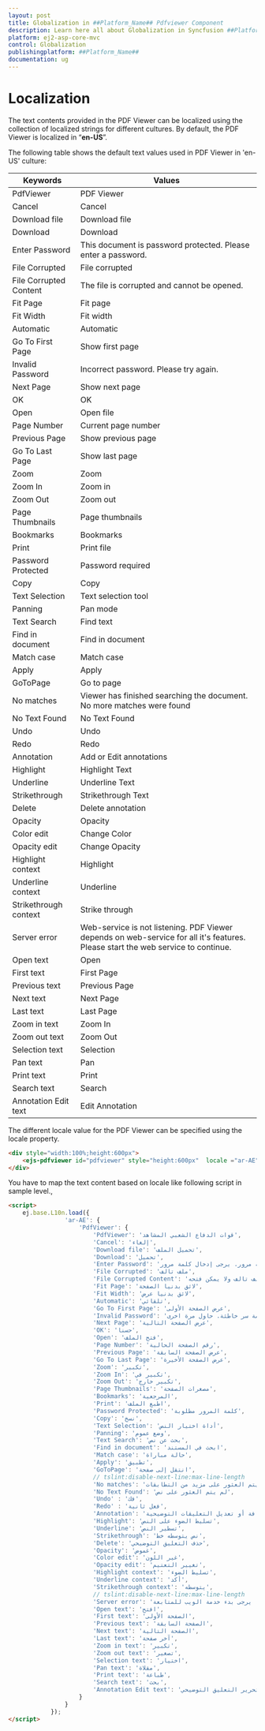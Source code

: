 ```yaml
---
layout: post
title: Globalization in ##Platform_Name## Pdfviewer Component
description: Learn here all about Globalization in Syncfusion ##Platform_Name## Pdfviewer component and more.
platform: ej2-asp-core-mvc
control: Globalization
publishingplatform: ##Platform_Name##
documentation: ug
---
```



# Localization

The text contents provided in the PDF Viewer can be localized using the collection of localized strings for different cultures. By default, the PDF Viewer is localized in “__en-US__”.

The following table shows the default text values used in PDF Viewer in 'en-US' culture:

|Keywords|Values|
|---|---|
|PdfViewer|PDF Viewer|
|Cancel|Cancel|
|Download file|Download file|
|Download|Download|
|Enter Password|This document is password protected. Please enter a password.|
|File Corrupted|File corrupted|
|File Corrupted Content|The file is corrupted and cannot be opened.|
|Fit Page|Fit page|
|Fit Width|Fit width|
|Automatic|Automatic|
|Go To First Page|Show first page|
|Invalid Password|Incorrect password. Please try again.|
|Next Page|Show next page|
|OK|OK|
|Open|Open file|
|Page Number|Current page number|
|Previous Page|Show previous page|
|Go To Last Page|Show last page|
|Zoom|Zoom|
|Zoom In|Zoom in|
|Zoom Out|Zoom out|
|Page Thumbnails|Page thumbnails|
|Bookmarks|Bookmarks|
|Print|Print file
|Password Protected|Password required|
|Copy|Copy|
|Text Selection|Text selection tool|
|Panning|Pan mode|
|Text Search|Find text|
|Find in document|Find in document|
|Match case|Match case|
|Apply|Apply|
|GoToPage|Go to page|
|No matches|Viewer has finished searching the document. No more matches were found|
|No Text Found|No Text Found|
|Undo|Undo|
|Redo|Redo|
|Annotation|Add or Edit annotations|
|Highlight|Highlight Text|
|Underline|Underline Text|
|Strikethrough|Strikethrough Text|
|Delete|Delete annotation|
|Opacity|Opacity|
|Color edit|Change Color|
|Opacity edit|Change Opacity|
|Highlight context|Highlight|
|Underline context|Underline|
|Strikethrough context|Strike through|
|Server error|Web-service is not listening. PDF Viewer depends on web-service for all it's features. Please start the web service to continue.|
|Open text|Open|
|First text|First Page|
|Previous text|Previous Page|
|Next text|Next Page|
|Last text|Last Page|
|Zoom in text|Zoom In|
|Zoom out text|Zoom Out|
|Selection text|Selection|
|Pan text|Pan|
|Print text|Print|
|Search text|Search|
|Annotation Edit text|Edit Annotation|

The different locale value for the PDF Viewer can be specified using the locale property.

```html
<div style="width:100%;height:600px">
    <ejs-pdfviewer id="pdfviewer" style="height:600px"  locale ="ar-AE" serviceUrl="/api/PdfViewer"></ejs-pdfviewer>
</div>
```

You have to map the text content based on locale like following script in sample level.,

```html
<script>
    ej.base.L10n.load({
                'ar-AE': {
                    'PdfViewer': {
                        'PdfViewer': 'قوات الدفاع الشعبي المشاهد',
                        'Cancel': 'إلغاء',
                        'Download file': 'تحميل الملف',
                        'Download': 'تحميل',
                        'Enter Password': 'هذا المستند محمي بكلمة مرور. يرجى إدخال كلمة مرور.',
                        'File Corrupted': 'ملف تالف',
                        'File Corrupted Content': 'الملف تالف ولا يمكن فتحه.',
                        'Fit Page': 'لائق بدنيا الصفحة',
                        'Fit Width': 'لائق بدنيا عرض',
                        'Automatic': 'تلقائي',
                        'Go To First Page': 'عرض الصفحة الأولى',
                        'Invalid Password': 'كلمة سر خاطئة. حاول مرة اخرى.',
                        'Next Page': 'عرض الصفحة التالية',
                        'OK': 'حسنا',
                        'Open': 'فتح الملف',
                        'Page Number': 'رقم الصفحة الحالية',
                        'Previous Page': 'عرض الصفحة السابقة',
                        'Go To Last Page': 'عرض الصفحة الأخيرة',
                        'Zoom': 'تكبير',
                        'Zoom In': 'تكبير في',
                        'Zoom Out': 'تكبير خارج',
                        'Page Thumbnails': 'مصغرات الصفحة',
                        'Bookmarks': 'المرجعية',
                        'Print': 'اطبع الملف',
                        'Password Protected': 'كلمة المرور مطلوبة',
                        'Copy': 'نسخ',
                        'Text Selection': 'أداة اختيار النص',
                        'Panning': 'وضع عموم',
                        'Text Search': 'بحث عن نص',
                        'Find in document': 'ابحث في المستند',
                        'Match case': 'حالة مباراة',
                        'Apply': 'تطبيق',
                        'GoToPage': 'انتقل إلى صفحة',
                        // tslint:disable-next-line:max-line-length
                        'No matches': 'انتهى العارض من البحث في المستند. لم يتم العثور على مزيد من التطابقات',
                        'No Text Found': 'لم يتم العثور على نص',
                        'Undo' : 'فك',
                        'Redo' : 'فعل ثانية',
                        'Annotation': 'إضافة أو تعديل التعليقات التوضيحية',
                        'Highlight': 'تسليط الضوء على النص',
                        'Underline': 'تسطير النص',
                        'Strikethrough': 'نص يتوسطه خط',
                        'Delete': 'حذف التعليق التوضيحي',
                        'Opacity': 'غموض',
                        'Color edit': 'غير اللون',
                        'Opacity edit': 'تغيير التعتيم',
                        'Highlight context': 'تسليط الضوء',
                        'Underline context': 'أكد',
                        'Strikethrough context': 'يتوسطه',
                        // tslint:disable-next-line:max-line-length
                        'Server error': 'خدمة الانترنت لا يستمع. يعتمد قوات الدفاع الشعبي المشاهد على خدمة الويب لجميع ميزاته. يرجى بدء خدمة الويب للمتابعة.'
                        'Open text': 'افتح',
                        'First text': 'الصفحة الأولى',
                        'Previous text': 'الصفحة السابقة',
                        'Next text': 'الصفحة التالية',
                        'Last text': 'آخر صفحة',
                        'Zoom in text': 'تكبير',
                        'Zoom out text': 'تصغير',
                        'Selection text': 'اختيار',
                        'Pan text': 'مقلاة',
                        'Print text': 'طباعة',
                        'Search text': 'بحث',
                        'Annotation Edit text': 'تحرير التعليق التوضيحي'
                    }
                }
            });
</script>
```
